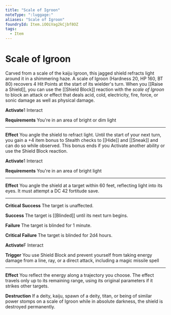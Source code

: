 ```yaml
---
title: "Scale of Igroon"
noteType: ":luggage:"
aliases: "Scale of Igroon"
foundryId: Item.iOOiVag2kCjbf8OZ
tags:
  - Item
---
```


# Scale of Igroon

Carved from a scale of the kaiju Igroon, this jagged shield refracts light around it in a shimmering haze. A scale of Igroon (Hardness 20, HP 160, BT 80) recovers 4 Hit Points at the start of its wielder's turn. When you [[Raise a Shield]], you can use the [[Shield Block]] reaction with the _scale of Igroon_ to block an attack or effect that deals acid, cold, electricity, fire, force, or sonic damage as well as physical damage.

**Activate**1 Interact

**Requirements** You're in an area of bright or dim light

* * *

**Effect** You angle the shield to refract light. Until the start of your next turn, you gain a +4 item bonus to Stealth checks to [[Hide]] and [[Sneak]] and can do so while observed. This bonus ends if you Activate another ability or use the Shield Block reaction.

**Activate**1 Interact

**Requirements** You're in an area of bright light

* * *

**Effect** You angle the shield at a target within 60 feet, reflecting light into its eyes. It must attempt a DC 42 fortitude save.

* * *

**Critical Success** The target is unaffected.

**Success** The target is [[Blinded]] until its next turn begins.

**Failure** The target is blinded for 1 minute.

**Critical Failure** The target is blinded for 2d4 hours.

**Activate**F Interact

**Trigger** You use Shield Block and prevent yourself from taking energy damage from a line, ray, or a direct attack, including a magic missile spell

* * *

**Effect** You reflect the energy along a trajectory you choose. The effect travels only up to its remaining range, using its original parameters if it strikes other targets.

**Destruction** If a deity, kaiju, spawn of a deity, titan, or being of similar power stomps on a scale of Igroon while in absolute darkness, the shield is destroyed permanently.
